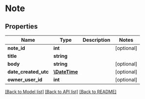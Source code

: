 # Note

## Properties
Name | Type | Description | Notes
------------ | ------------- | ------------- | -------------
**note_id** | **int** |  | [optional] 
**title** | **string** |  | 
**body** | **string** |  | [optional] 
**date_created_utc** | [**\DateTime**](\DateTime.md) |  | [optional] 
**owner_user_id** | **int** |  | [optional] 

[[Back to Model list]](../README.md#documentation-for-models) [[Back to API list]](../README.md#documentation-for-api-endpoints) [[Back to README]](../README.md)



